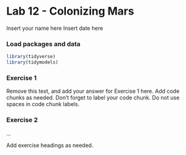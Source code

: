 Lab 12 - Colonizing Mars
================
Insert your name here
Insert date here

### Load packages and data

``` r
library(tidyverse) 
library(tidymodels)
```

### Exercise 1

Remove this text, and add your answer for Exercise 1 here. Add code
chunks as needed. Don’t forget to label your code chunk. Do not use
spaces in code chunk labels.

### Exercise 2

…

Add exercise headings as needed.
